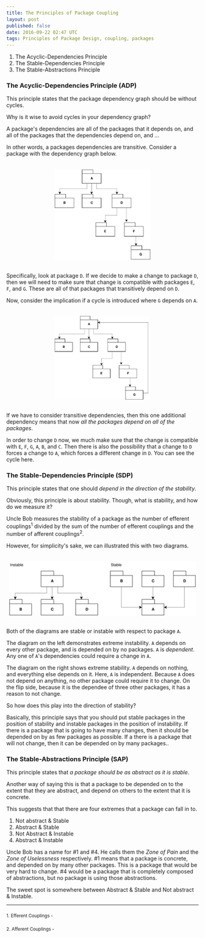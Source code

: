 ```yaml
---
title: The Principles of Package Coupling
layout: post
published: false
date: 2016-09-22 02:47 UTC
tags: Principles of Package Design, coupling, packages
---
```


<style>
img {
  display: block;
  margin: auto;
  padding-top: 1.3em;
  padding-bottom: 1.3em;
  height: auto;
  width: 100%;
  max-width: 35em;
}

img[alt*="cycle"] {
  width: 50%;
}
</style>


1. The Acyclic-Dependencies Principle
2. The Stable-Dependencies Principle
3. The Stable-Abstractions Principle


### The Acyclic-Dependencies Principle (ADP)

This principle states that the package dependency graph should be without cycles.

Why is it wise to avoid cycles in your dependency graph?

A package's dependencies are all of the packages that it depends on, and all of the packages that the dependencies depend on, and ...

In other words, a packages dependencies are transitive. Consider a package with the dependency graph below.

![no-cycle](2016-09-22-the-principles-of-package-coupling/no-cycle.svg)

Specifically, look at package `D`. If we decide to make a change to package `D`, then we will need to make sure that change is compatible with packages `E`, `F`, and `G`. These are all of that packages that transitively depend on `D`.

Now, consider the implication if a cycle is introduced where `G` depends on `A`.

![cycle](2016-09-22-the-principles-of-package-coupling/cycle.svg)


If we have to consider transitive dependencies, then this one additional dependency means that now *all the packages depend on all of the packages*.

In order to change `D` now, we much make sure that the change is compatible with `E`, `F`, `G`, `A`, `B`, and `C`. Then there is also the possibility that a change to `D` forces a change to `A`, which forces a different change in `D`. You can see the cycle here.

### The Stable-Dependencies Principle (SDP)

This principle states that one should _depend in the direction of the stability_.

Obviously, this principle is about stability. Though, what is stability, and how do we measure it?

Uncle Bob measures the stability of a package as the number of efferent couplings<sup>1</sup> divided by the sum of the number of efferent couplings and the number of afferent couplings<sup>2</sup>.

However, for simplicity's sake, we can illustrated this with two diagrams.

![stable instable](2016-09-22-the-principles-of-package-coupling/stable-instable.svg)

Both of the diagrams are stable or instable with respect to package `A`.

The diagram on the left demonstrates extreme instability. `A` depends on every other package, and is depended on by no packages. `A` is _dependent_. Any one of `A`'s dependencies could require a change in `A`.

The diagram on the right shows extreme stability. `A` depends on nothing, and everything else depends on it. Here, `A` is independent. Because `A` does not depend on anything, no other package could require it to change. On the flip side, because it is the dependee of three other packages, it has a reason to not change.

So how does this play into the direction of stability?

Basically, this principle says that you should put stable packages in the position of stability and instable packages in the position of instability. If there is a package that is going to have many changes, then it should be depended on by as few packages as possible. If a there is a package that will not change, then it can be depended on by many packages..

### The Stable-Abstractions Principle (SAP)

This principle states that _a package should be as abstract as it is stable_.

Another way of saying this is that a package to be depended on to the extent that they are abstract, and depend on others to the extent that it is concrete.

This suggests that that there are four extremes that a package can fall in to.

1. Not abstract & Stable
2. Abstract & Stable
3. Not Abstract & Instable
4. Abstract & Instable


Uncle Bob has a name for #1 and #4. He calls them the _Zone of Pain_ and the _Zone of Uselessness_ respectively. #1 means that a package is concrete, and depended on by many other packages. This is a package that would be very hard to change. #4 would be a package that is completely composed of abstractions, but no package is using those abstractions.

The sweet spot is somewhere between Abstract & Stable and Not abstract & Instable.

---
<sub>1. Efferent Couplings - </sub>

<sub>2. Afferent Couplings - </sub>

